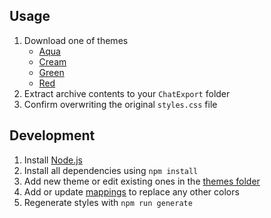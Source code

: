 ## Usage

1. Download one of themes
    - [Aqua](https://download-directory.github.io/?url=https://github.com/VChet/telegram-export-dark/tree/master/styles/aqua)
    - [Cream](https://download-directory.github.io/?url=https://github.com/VChet/telegram-export-dark/tree/master/styles/cream)
    - [Green](https://download-directory.github.io/?url=https://github.com/VChet/telegram-export-dark/tree/master/styles/green)
    - [Red](https://download-directory.github.io/?url=https://github.com/VChet/telegram-export-dark/tree/master/styles/red)
1. Extract archive contents to your `ChatExport` folder
1. Confirm overwriting the original `styles.css` file

## Development

1. Install [Node.js](https://nodejs.org/)
1. Install all dependencies using `npm install`
1. Add new theme or edit existing ones in the [themes folder](./src/themes/)
1. Add or update [mappings](./src/mappings.js) to replace any other colors
1. Regenerate styles with `npm run generate`
